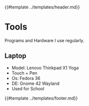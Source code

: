 {{#template ../templates/header.md}}

# Tools

Programs and Hardware I use regularly.

## Laptop

- Model: Lenovo Thinkpad X1 Yoga
- Touch + Pen
- Os: Fedora 36
- DE: Gnome 42 Wayland
- Used for School

{{#template ../templates/footer.md}}
